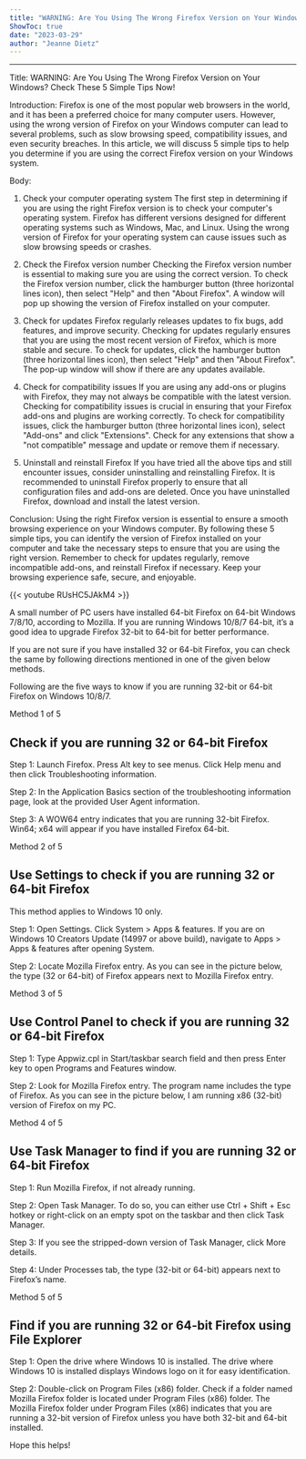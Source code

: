 ```yaml
---
title: "WARNING: Are You Using The Wrong Firefox Version on Your Windows? Check These 5 Simple Tips Now!"
ShowToc: true 
date: "2023-03-29"
author: "Jeanne Dietz"
---
```

*****
Title: WARNING: Are You Using The Wrong Firefox Version on Your Windows? Check These 5 Simple Tips Now!

Introduction:
Firefox is one of the most popular web browsers in the world, and it has been a preferred choice for many computer users. However, using the wrong version of Firefox on your Windows computer can lead to several problems, such as slow browsing speed, compatibility issues, and even security breaches. In this article, we will discuss 5 simple tips to help you determine if you are using the correct Firefox version on your Windows system.

Body:
1. Check your computer operating system
The first step in determining if you are using the right Firefox version is to check your computer's operating system. Firefox has different versions designed for different operating systems such as Windows, Mac, and Linux. Using the wrong version of Firefox for your operating system can cause issues such as slow browsing speeds or crashes.

2. Check the Firefox version number
Checking the Firefox version number is essential to making sure you are using the correct version. To check the Firefox version number, click the hamburger button (three horizontal lines icon), then select "Help" and then "About Firefox". A window will pop up showing the version of Firefox installed on your computer.

3. Check for updates
Firefox regularly releases updates to fix bugs, add features, and improve security. Checking for updates regularly ensures that you are using the most recent version of Firefox, which is more stable and secure. To check for updates, click the hamburger button (three horizontal lines icon), then select "Help" and then "About Firefox". The pop-up window will show if there are any updates available.

4. Check for compatibility issues
If you are using any add-ons or plugins with Firefox, they may not always be compatible with the latest version. Checking for compatibility issues is crucial in ensuring that your Firefox add-ons and plugins are working correctly. To check for compatibility issues, click the hamburger button (three horizontal lines icon), select "Add-ons" and click "Extensions". Check for any extensions that show a "not compatible" message and update or remove them if necessary.

5. Uninstall and reinstall Firefox
If you have tried all the above tips and still encounter issues, consider uninstalling and reinstalling Firefox. It is recommended to uninstall Firefox properly to ensure that all configuration files and add-ons are deleted. Once you have uninstalled Firefox, download and install the latest version.

Conclusion:
Using the right Firefox version is essential to ensure a smooth browsing experience on your Windows computer. By following these 5 simple tips, you can identify the version of Firefox installed on your computer and take the necessary steps to ensure that you are using the right version. Remember to check for updates regularly, remove incompatible add-ons, and reinstall Firefox if necessary. Keep your browsing experience safe, secure, and enjoyable.

{{< youtube RUsHC5JAkM4 >}} 



A small number of PC users have installed 64-bit Firefox on 64-bit Windows 7/8/10, according to Mozilla. If you are running Windows 10/8/7 64-bit, it’s a good idea to upgrade Firefox 32-bit to 64-bit for better performance.
 
If you are not sure if you have installed 32 or 64-bit Firefox, you can check the same by following directions mentioned in one of the given below methods.
 
Following are the five ways to know if you are running 32-bit or 64-bit Firefox on Windows 10/8/7.
 
Method 1 of 5
 
## Check if you are running 32 or 64-bit Firefox
 
Step 1: Launch Firefox. Press Alt key to see menus. Click Help menu and then click Troubleshooting information.
 
Step 2: In the Application Basics section of the troubleshooting information page, look at the provided User Agent information.
 
Step 3: A WOW64 entry indicates that you are running 32-bit Firefox. Win64; x64 will appear if you have installed Firefox 64-bit.
 
Method 2 of 5 
 
## Use Settings to check if you are running 32 or 64-bit Firefox
 
This method applies to Windows 10 only. 
 
Step 1: Open Settings. Click System > Apps & features. If you are on Windows 10 Creators Update (14997 or above build), navigate to Apps > Apps & features after opening System.
 
Step 2: Locate Mozilla Firefox entry. As you can see in the picture below, the type (32 or 64-bit) of Firefox appears next to Mozilla Firefox entry.
 
Method 3 of 5 
 
## Use Control Panel to check if you are running 32 or 64-bit Firefox
 
Step 1: Type Appwiz.cpl in Start/taskbar search field and then press Enter key to open Programs and Features window.
 
Step 2: Look for Mozilla Firefox entry. The program name includes the type of Firefox. As you can see in the picture below, I am running x86 (32-bit) version of Firefox on my PC.
 
Method 4 of 5 
 
## Use Task Manager to find if you are running 32 or 64-bit Firefox
 
Step 1: Run Mozilla Firefox, if not already running.
 
Step 2: Open Task Manager. To do so, you can either use Ctrl + Shift + Esc hotkey or right-click on an empty spot on the taskbar and then click Task Manager.
 
Step 3: If you see the stripped-down version of Task Manager, click More details.
 
Step 4: Under Processes tab, the type (32-bit or 64-bit) appears next to Firefox’s name.
 
Method 5 of 5 
 
## Find if you are running 32 or 64-bit Firefox using File Explorer
 
Step 1: Open the drive where Windows 10 is installed. The drive where Windows 10 is installed displays Windows logo on it for easy identification.
 
Step 2: Double-click on Program Files (x86) folder. Check if a folder named Mozilla Firefox folder is located under Program Files (x86) folder. The Mozilla Firefox folder under Program Files (x86) indicates that you are running a 32-bit version of Firefox unless you have both 32-bit and 64-bit installed.
 
Hope this helps!



